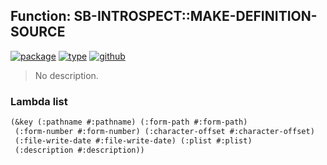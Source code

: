 ## Function: SB-INTROSPECT::MAKE-DEFINITION-SOURCE
[![package](https://img.shields.io/badge/Package-SB--INTROSPECT-5f9ea0.svg?style=social&colorA=999999)](../) [![type](https://img.shields.io/badge/Type-Function-5f9ea0.svg?style=social&colorA=999999)](../#function) [![github](https://img.shields.io/badge/GitHub-View_the_source-5f9ea0.svg?style=social&colorA=999999&logo=github)](https://github.com/sbcl/sbcl/blob/master/contrib/sb-introspect/introspect.lisp/) 

> No description.

### Lambda list
```cl
(&key (:pathname #:pathname) (:form-path #:form-path)
 (:form-number #:form-number) (:character-offset #:character-offset)
 (:file-write-date #:file-write-date) (:plist #:plist)
 (:description #:description))
```
